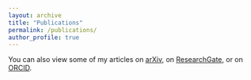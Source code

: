 ```yaml
---
layout: archive
title: "Publications"
permalink: /publications/
author_profile: true
---
```


You can also view some of my articles on <a href="{{author.arxiv}}">arXiv</a>, on <a href="https://www.researchgate.net/profile/Murad-Banaji">ResearchGate</a>, or on <a href="{{author.orcid}}">ORCID</a>.

<!--- {% include base_path %}

{% for post in site.publications reversed %}
 {% include archive-single.html %}
{% endfor %}  --->



